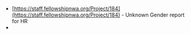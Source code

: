 - [https://staff.fellowshipnwa.org/Project/184](https://staff.fellowshipnwa.org/Project/184) - Unknown Gender report for HR
- 
